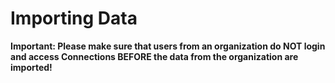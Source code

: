 <?xml version="1.0" encoding="UTF-8"?>
<!DOCTYPE task PUBLIC "-//OASIS//DTD DITA Task//EN" "task.dtd">

# Importing Data

**Important: Please make sure that users from an organization do NOT login and access Connections BEFORE the data from the organization are imported!**

<?tm 1541016643182 1 HCL Connections ?>


